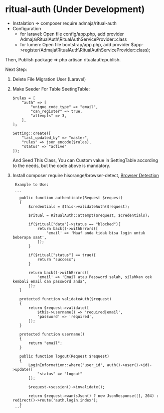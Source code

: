 # ritual-auth (Under Development)

- Instalation => composer require admaja/ritual-auth
- Configuration
    - for laravel:
       Open file config/app.php, add provider Admaja\RitualAuth\RitualAuthServiceProvider::class
    - for lumen: 
       Open file bootstrap/app.php, add provider $app->register(Admaja\RitualAuth\RitualAuthServiceProvider::class);
 
 Then, Publish package => php artisan ritualauth:publish.
 
 Next Step:
 1. Delete File Migration User (Laravel)
 2. Make Seeder For Table SeetingTable:
    
    ```
    $rules = [
        "auth" => [
            "unique_code_type" => "email",
            "can_register" => true,
            "attempts" => 3,
        ],
    ];

    Setting::create([
        "last_updated_by" => "master",
        "rules" => json_encode($rules),
        "status" => "active" 
    ]);
    
    ```
      And Seed This Class, You can Custom value in SettingTable according to the needs, but the code above is mandatory.
  3. Install composer require hisorange/browser-detect, [Browser Detection](https://github.com/hisorange/browser-detect)
  
          Example to Use:

          ```
            public function authenticate(Request $request)
            {
                $credentials = $this->validateAuth($request);

                $ritual = RitualAuth::attempt($request, $credentials);

                if($ritual["data"]->status == "blocked"){
                    return back()->withErrors([
                        'email' => 'Maaf anda tidak bisa login untuk beberapa saat',
                    ]);
                }

                if($ritual["status"] == true){
                    return "success";
                }

                return back()->withErrors([
                    'email' => 'Email atau Password salah, silahkan cek kembali email dan password anda',
                ]);
            }

            protected function validateAuth($request)
            {
                return $request->validate([
                    $this->username() => 'required|email',
                    'password' => 'required',
                ]);
            }

            protected function username()
            {
                return "email";
            }

            public function logout(Request $request)
            {
                LoginInformation::where("user_id", auth()->user()->id)->update([
                    "status" => "logout"
                ]);

                $request->session()->invalidate();

                return $request->wantsJson() ? new JsonResponse([], 204) : redirect()->route('auth.login.index');
            }
          ```
